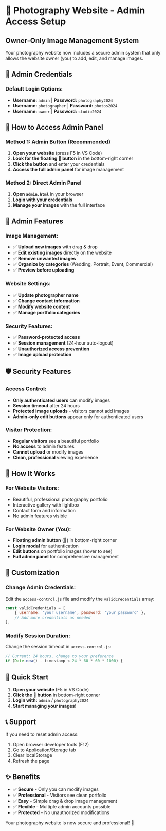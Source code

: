 # 🔐 Photography Website - Admin Access Setup

## **Owner-Only Image Management System**

Your photography website now includes a secure admin system that only allows the website owner (you) to add, edit, and manage images.

## **🔑 Admin Credentials**

### **Default Login Options:**
- **Username:** `admin` | **Password:** `photography2024`
- **Username:** `photographer` | **Password:** `photos2024`  
- **Username:** `owner` | **Password:** `studio2024`

## **🚀 How to Access Admin Panel**

### **Method 1: Admin Button (Recommended)**
1. **Open your website** (press F5 in VS Code)
2. **Look for the floating 🔧 button** in the bottom-right corner
3. **Click the button** and enter your credentials
4. **Access the full admin panel** for image management

### **Method 2: Direct Admin Panel**
1. **Open `admin.html`** in your browser
2. **Login with your credentials**
3. **Manage your images** with the full interface

## **📸 Admin Features**

### **Image Management:**
- ✅ **Upload new images** with drag & drop
- ✅ **Edit existing images** directly on the website
- ✅ **Remove unwanted images**
- ✅ **Organize by categories** (Wedding, Portrait, Event, Commercial)
- ✅ **Preview before uploading**

### **Website Settings:**
- ✅ **Update photographer name**
- ✅ **Change contact information**
- ✅ **Modify website content**
- ✅ **Manage portfolio categories**

### **Security Features:**
- ✅ **Password-protected access**
- ✅ **Session management** (24-hour auto-logout)
- ✅ **Unauthorized access prevention**
- ✅ **Image upload protection**

## **🛡️ Security Features**

### **Access Control:**
- **Only authenticated users** can modify images
- **Session timeout** after 24 hours
- **Protected image uploads** - visitors cannot add images
- **Admin-only edit buttons** appear only for authenticated users

### **Visitor Protection:**
- **Regular visitors** see a beautiful portfolio
- **No access** to admin features
- **Cannot upload** or modify images
- **Clean, professional** viewing experience

## **📱 How It Works**

### **For Website Visitors:**
- Beautiful, professional photography portfolio
- Interactive gallery with lightbox
- Contact form and information
- No admin features visible

### **For Website Owner (You):**
- **Floating admin button** (🔧) in bottom-right corner
- **Login modal** for authentication
- **Edit buttons** on portfolio images (hover to see)
- **Full admin panel** for comprehensive management

## **🔧 Customization**

### **Change Admin Credentials:**
Edit the `access-control.js` file and modify the `validCredentials` array:

```javascript
const validCredentials = [
    { username: 'your_username', password: 'your_password' },
    // Add more credentials as needed
];
```

### **Modify Session Duration:**
Change the session timeout in `access-control.js`:
```javascript
// Current: 24 hours, change to your preference
if (Date.now() - timestamp < 24 * 60 * 60 * 1000) {
```

## **🚀 Quick Start**

1. **Open your website** (F5 in VS Code)
2. **Click the 🔧 button** in bottom-right corner
3. **Login with:** `admin` / `photography2024`
4. **Start managing your images!**

## **📞 Support**

If you need to reset admin access:
1. Open browser developer tools (F12)
2. Go to Application/Storage tab
3. Clear localStorage
4. Refresh the page

## **✨ Benefits**

- ✅ **Secure** - Only you can modify images
- ✅ **Professional** - Visitors see clean portfolio
- ✅ **Easy** - Simple drag & drop image management
- ✅ **Flexible** - Multiple admin accounts possible
- ✅ **Protected** - No unauthorized modifications

Your photography website is now secure and professional! 🎉
